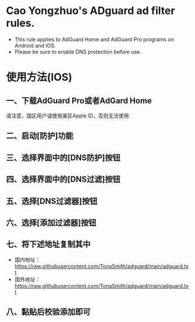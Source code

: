 # Cao Yongzhuo's ADguard ad filter rules. 
- This rule applies to AdGuard Home and AdGuard Pro programs on Android and IOS. 
- Please be sure to enable DNS protection before use.
# 使用方法(IOS)
## 一、下载AdGuard Pro或者AdGard Home
请注意，国区用户请使用美区Apple ID，否则无法使用.
## 二、启动[防护]功能
## 三、选择界面中的[DNS防护]按钮
## 四、选择界面中的[DNS过滤]按钮
## 五、选择[DNS过滤器]按钮
## 六、选择[添加过滤器]按钮
## 七、将下述地址复制其中
- 国内地址：https://raw.githubusercontent.com/TonaSmith/adguard/main/adguard.txt
- 国外地址：https://raw.githubusercontent.com/TonaSmith/adguard/main/adguard.txt
## 八、黏贴后校验添加即可
